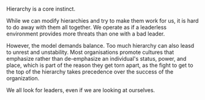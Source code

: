 Hierarchy is a core instinct. 

While we can modify hierarchies and try to make them work for us, it is hard to do away with them all together. We operate as if a leaderless environment provides more threats than one with a bad leader. 

However, the model demands balance. Too much hierarchy can also leasd to unrest and unstability. Most organisations promote  cultures that emphasize rather than de-emphasize an individual's status, power, and place, which is part of the reason they get torn apart, as the fight to get to the top of the hierarchy takes precedence over the success of the organization. 

We all look for leaders, even if we are looking at ourselves.